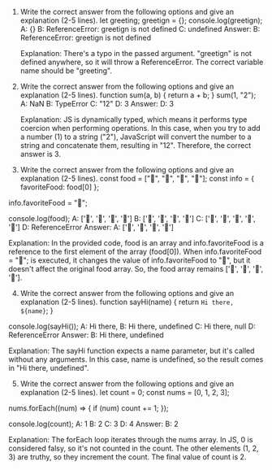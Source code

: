 1. Write the correct answer from the following options and give an explanation (2-5 lines).
   let greeting;
   greetign = {};
   console.log(greetign);
   A: {}
   B: ReferenceError: greetign is not defined
   C: undefined
   Answer: B: ReferenceError: greetign is not defined

   Explanation: There's a typo in the passed argument. "greetign" is not defined anywhere, so it will throw a ReferenceError. The correct variable name should be "greeting".

2. Write the correct answer from the following options and give an explanation (2-5 lines).
   function sum(a, b) {
   return a + b;
   }
   sum(1, "2");
   A: NaN
   B: TypeError
   C: "12"
   D: 3
   Answer: D: 3

   Explanation: JS is dynamically typed, which means it performs type coercion when performing operations. In this case, when you try to add a number (1) to a string ("2"), JavaScript will convert the number to a string and concatenate them, resulting in "12". Therefore, the correct answer is 3.

3. Write the correct answer from the following options and give an explanation (2-5 lines).
   const food = ["🍕", "🍫", "🥑", "🍔"];
   const info = { favoriteFood: food[0] };

info.favoriteFood = "🍝";

console.log(food);
A: ['🍕', '🍫', '🥑', '🍔']
B: ['🍝', '🍫', '🥑', '🍔']
C: ['🍝', '🍕', '🍫', '🥑', '🍔']
D: ReferenceError
Answer: A: ['🍕', '🍫', '🥑', '🍔']

Explanation: In the provided code, food is an array and info.favoriteFood is a reference to the first element of the array (food[0]). When info.favoriteFood = "🍝"; is executed, it changes the value of info.favoriteFood to "🍝", but it doesn't affect the original food array. So, the food array remains ['🍕', '🍫', '🥑', '🍔'].

4. Write the correct answer from the following options and give an explanation (2-5 lines).
   function sayHi(name) {
   return `Hi there, ${name}`;
   }

console.log(sayHi());
A: Hi there,
B: Hi there, undefined
C: Hi there, null
D: ReferenceError
Answer: B: Hi there, undefined

Explanation: The sayHi function expects a name parameter, but it's called without any arguments. In this case, name is undefined, so the result comes in "Hi there, undefined".

5. Write the correct answer from the following options and give an explanation (2-5 lines).
   let count = 0;
   const nums = [0, 1, 2, 3];

nums.forEach((num) => {
if (num) count += 1;
});

console.log(count);
A: 1
B: 2
C: 3
D: 4
Answer: B: 2

Explanation: The forEach loop iterates through the nums array. In JS, 0 is considered falsy, so it's not counted in the count. The other elements (1, 2, 3) are truthy, so they increment the count. The final value of count is 2.
